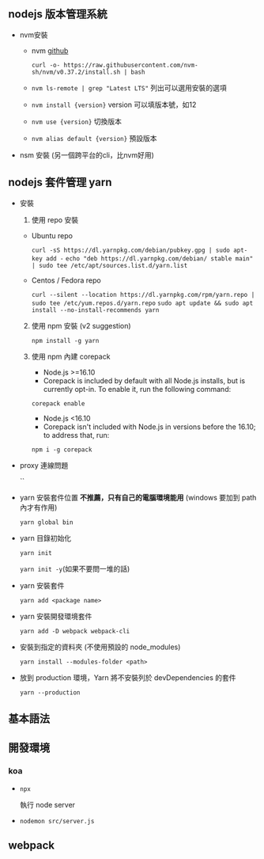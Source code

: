 ## nodejs 版本管理系統 ##
- nvm安裝
  - nvm [github](https://github.com/nvm-sh/nvm)

    `curl -o- https://raw.githubusercontent.com/nvm-sh/nvm/v0.37.2/install.sh | bash`
  - `nvm ls-remote | grep "Latest LTS"` 列出可以選用安裝的選項
  - `nvm install {version}` version 可以填版本號，如12
  - `nvm use {version}` 切換版本
  - `nvm alias default {version}` 預設版本

- nsm 安裝 (另一個跨平台的cli，比nvm好用)

## nodejs 套件管理 yarn ##
  - 安裝
    1. 使用 repo 安裝
      - Ubuntu repo

        `curl -sS https://dl.yarnpkg.com/debian/pubkey.gpg | sudo apt-key add -`
        `echo "deb https://dl.yarnpkg.com/debian/ stable main" | sudo tee /etc/apt/sources.list.d/yarn.list`

      - Centos / Fedora repo

        `curl --silent --location https://dl.yarnpkg.com/rpm/yarn.repo | sudo tee /etc/yum.repos.d/yarn.repo`
        `sudo apt update && sudo apt install --no-install-recommends yarn`

    2. 使用 npm 安裝 (v2 suggestion)

        `npm install -g yarn`

    3. 使用 npm 內建 corepack
       - Node.js >=16.10
       - Corepack is included by default with all Node.js installs, but is currently opt-in. To enable it, run the following command:

        `corepack enable`

       - Node.js <16.10
       - Corepack isn't included with Node.js in versions before the 16.10; to address that, run:

        `npm i -g corepack`

  - proxy 連線問題

    ``

  - yarn 安裝套件位置 **不推薦，只有自己的電腦環境能用** (windows 要加到 path 內才有作用)

    `yarn global bin`

  - yarn 目錄初始化

    `yarn init`

    `yarn init -y`(如果不要問一堆的話)

  - yarn 安裝套件

    `yarn add <package name>`

  - yarn 安裝開發環境套件

    `yarn add -D webpack webpack-cli`

  - 安裝到指定的資料夾 (不使用預設的 node_modules)

    `yarn install --modules-folder <path>`

  - 放到 production 環境，Yarn 將不安裝列於 devDependencies 的套件

    `yarn --production`

## 基本語法 ##


## 開發環境 ##
### koa ###
  - `npx `

    執行 node server
  - `nodemon src/server.js`

## webpack ##
